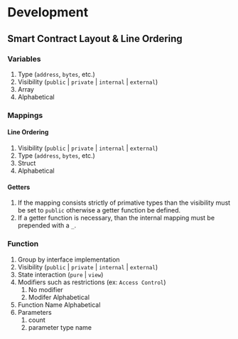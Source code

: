 # Development

## Smart Contract Layout & Line Ordering

### Variables

1. Type (`address`, `bytes`, etc.)
2. Visibility (`public` | `private` | `internal` | `external`)
3. Array
4. Alphabetical

### Mappings

#### Line Ordering

1. Visibility (`public` | `private` | `internal` | `external`)
2. Type (`address`, `bytes`, etc.)
3. Struct
4. Alphabetical

#### Getters

1. If the mapping consists strictly of primative types than the visibility must be set to `public` otherwise a getter function be defined.
2. If a getter function is necessary, than the internal mapping must be prepended with a `_`.

### Function

1. Group by interface implementation
2. Visibility (`public` | `private` | `internal` | `external`)
3. State interaction (`pure` | `view`)
4. Modifiers such as restrictions (ex: `Access Control`)
	1. No modifier
	2. Modifer Alphabetical
5. Function Name Alphabetical
6. Parameters
	1. count
	2. parameter type name
